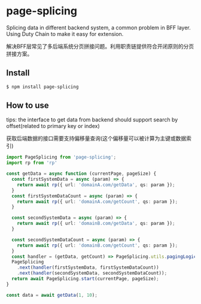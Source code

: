 # page-splicing

Splicing data in different backend system, a common problem in BFF layer.
Using Duty Chain to make it easy for extension.

解决BFF层常见了多后端系统分页拼接问题。利用职责链提供符合开闭原则的分页拼接方案。

## Install

```bash
$ npm install page-splicing
```

## How to use

tips: the interface to get data from backend should support search by offset(related to primary key or index)


获取后端数据的接口需要支持偏移量查询(这个偏移量可以被计算为主键或数据索引)

```typescript
import PageSplicing from 'page-splicing';
import rp from 'rp'

const getData = async function (currentPage, pageSize) {
  const firstSystemData = async (param) => {
    return await rp({ url: 'domainA.com/getData', qs: param });
  }
  const firstSystemDataCount = async (param) => {
    return await rp({ url: 'domainA.com/getCount', qs: param });
  }

  const secondSystemData = async (param) => {
    return await rp({ url: 'domainB.com/getData', qs: param });
  }

  const secondSystemDataCount = async (param) => {
    return await rp({ url: 'domainB.com/getCount', qs: param });
  }    
  const handler = (getData, getCount) => PageSplicing.utils.pagingLogic(getData, getCount);
  PageSplicing
    .next(handler(firstSystemData, firstSystemDataCount))
    .next(handler(secondSystemData, secondSystemDataCount));
  return await PageSplicing.start(currentPage, pageSize);
}

const data = await getData(1, 10);
```

